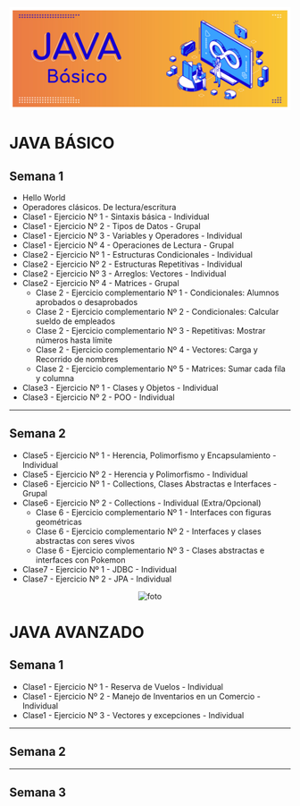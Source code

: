 <p align="center">
  <img src="https://github.com/jaimed411/dodero.jaime.ejerciciospracticos.javabasico/blob/main/javabasico.jpg" alt="foto">
</p>

# JAVA BÁSICO
## Semana 1
- Hello World
- Operadores clásicos. De lectura/escritura
- Clase1 - Ejercicio Nº 1 - Sintaxis básica - Individual
- Clase1 - Ejercicio Nº 2 - Tipos de Datos - Grupal
- Clase1 - Ejercicio Nº 3 - Variables y Operadores - Individual
- Clase1 - Ejercicio Nº 4 - Operaciones de Lectura - Grupal
- Clase2 - Ejercicio Nº 1 - Estructuras Condicionales - Individual
- Clase2 - Ejercicio Nº 2 - Estructuras Repetitivas - Individual
- Clase2 - Ejercicio Nº 3 - Arreglos: Vectores - Individual
- Clase2 - Ejercicio Nº 4 - Matrices - Grupal
    - Clase 2 - Ejercicio complementario Nº 1 - Condicionales: Alumnos aprobados o desaprobados
    - Clase 2 - Ejercicio complementario Nº 2 - Condicionales: Calcular sueldo de empleados
    - Clase 2 - Ejercicio complementario Nº 3 - Repetitivas: Mostrar números hasta límite
    - Clase 2 - Ejercicio complementario Nº 4 - Vectores: Carga y Recorrido de nombres
    - Clase 2 - Ejercicio complementario Nº 5 - Matrices: Sumar cada fila y columna
- Clase3 - Ejercicio Nº 1 - Clases y Objetos - Individual
- Clase3 - Ejercicio Nº 2 - POO - Individual
---
## Semana 2
- Clase5 - Ejercicio Nº 1 - Herencia, Polimorfismo y Encapsulamiento - Individual
- Clase5 - Ejercicio Nº 2 - Herencia y Polimorfismo - Individual
- Clase6 - Ejercicio Nº 1 - Collections, Clases Abstractas e Interfaces - Grupal
- Clase6 - Ejercicio Nº 2 - Collections - Individual (Extra/Opcional)
  - Clase 6 - Ejercicio complementario Nº 1 - Interfaces con figuras geométricas
  - Clase 6 - Ejercicio complementario Nº 2 - Interfaces y clases abstractas con seres vivos
  - Clase 6 - Ejercicio complementario Nº 3 - Clases abstractas e interfaces con Pokemon
- Clase7 - Ejercicio Nº 1 - JDBC - Individual
- Clase7 - Ejercicio Nº 2 - JPA - Individual

<p align="center">
  <img src="[https://github.com/jaimed411/dodero.jaime.ejerciciospracticos.javabasico/blob/main/javabasico.jpg]" alt="foto">
</p>


# JAVA AVANZADO
## Semana 1
- Clase1 - Ejercicio Nº 1 - Reserva de Vuelos - Individual
- Clase1 - Ejercicio Nº 2 - Manejo de Inventarios en un Comercio - Individual
- Clase1 - Ejercicio Nº 3 - Vectores y excepciones - Individual
- ---
## Semana 2
---
## Semana 3
